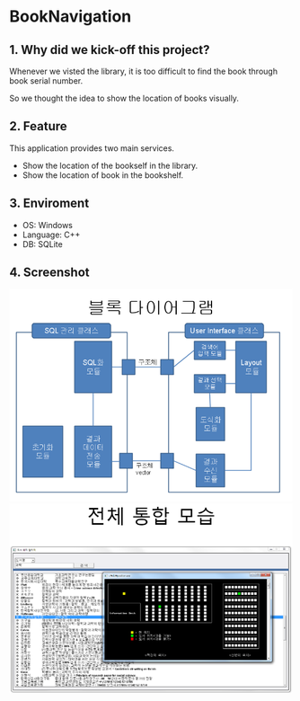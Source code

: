 # BookNavigation

## 1. Why did we kick-off this project?
Whenever we visted the library, it is too difficult to find the book through book serial number. 

So we thought the idea to show the location of books visually.

## 2. Feature
This application provides two main services. 
+ Show the location of the bookself in the library. 
+ Show the location of book in the bookshelf. 

## 3. Enviroment
+ OS: Windows
+ Language: C++
+ DB: SQLite

## 4. Screenshot
![](./concrete.png)
![](./result.png)
